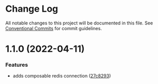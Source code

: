 # Change Log

All notable changes to this project will be documented in this file.
See [Conventional Commits](https://conventionalcommits.org) for commit guidelines.

# 1.1.0 (2022-04-11)


### Features

* adds composable redis connection ([27c8293](https://github.com/avanzu/node-packages/commit/27c8293a0a0cdf98f4a1c59cc3341732f7bd5125))
